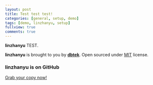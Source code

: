 ```yaml
---
layout: post
title: Test test test!
categories: [general, setup, demo]
tags: [demo, linzhanyu, setup]
fullview: true
comments: true
---
```


**linzhanyu** TEST.

**linzhanyu** is brought to you by **[dbtek](http://ismaildemirbilek.com)**. Open sourced under [MIT](http://opensource.org/licenses/MIT) license.

### linzhanyu is on GitHub

<a class="btn btn-default" href="https://github.com/linzhanyu">Grab your copy now!</a>

